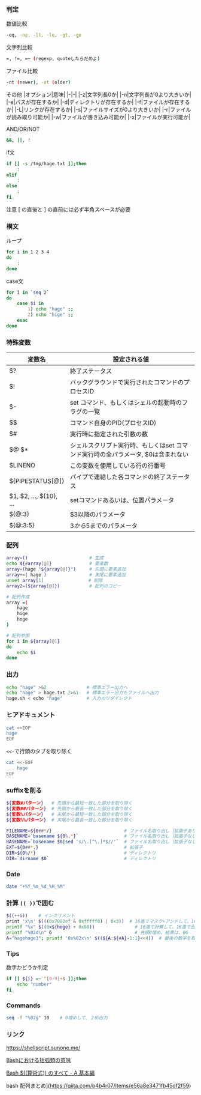 ### 判定
数値比較
```bash
-eq, -ne, -lt, -le, -gt, -ge
```

文字列比較
```bash
=, !=, =~ (regexp, quoteしたらだめよ)
```

ファイル比較
```bash
-nt (newer), -ot (older)
```

その他
|オプション|意味|
|-|-|
|-z|文字列長0か|
|-n|文字列長が0より大きいか|
|-e|パスが存在するか|
|-d|ディレクトリが存在するか|
|-f|ファイルが存在するか|
|-L|リンクが存在するか|
|-s|ファイルサイズが0より大きいか|
|-r|ファイルが読み取り可能か|
|-w|ファイルが書き込み可能か|
|-x|ファイルが実行可能か|

AND/OR/NOT
```bash
&&, ||, !
```

if文
```bash
if [[ -s /tmp/hage.txt ]];then
    :
elif
    :
else
    :
fi
```

注意
[ の直後と ] の直前には必ず半角スペースが必要

### 構文
ループ
```bash
for i in 1 2 3 4
do
    :
done
```

case文
```bash
for i in `seq 2`
do
    case $i in
        1) echo "hage" ;;
        2) echo "hige" ;;
    esac
done
```

### 特殊変数
変数名|設定される値|
|-|-|
$?|終了ステータス|
$!|バックグラウンドで実行されたコマンドのプロセスID|
$-|set コマンド、もしくはシェルの起動時のフラグの一覧|
$$|コマンド自身のPID(プロセスID)|
$#|実行時に指定された引数の数|
$@ $\*|シェルスクリプト実行時、もしくはset コマンド実行時の全パラメータ, $0は含まれない|
$LINENO|この変数を使用している行の行番号|
${PIPESTATUS[@]}|パイプで連結した各コマンドの終了ステータス|
$1, $2, …, ${10}, …|setコマンドあるいは、位置パラメータ|
${@:3}|$3以降のパラメータ|
${@:3:5}|$3から$5までのパラメータ|

### 配列
```bash
array=()                       # 生成
echo ${#array[@]}              # 要素数
array=(hage "${array[@]}")     # 先頭に要素追加
array+=( hage )                # 末尾に要素追加
unset array[1]              　 # 削除
array2=(${array[@]})           # 配列のコピー

# 配列作成
array =(
    hage
    hige
    hoge
)

# 配列参照
for i in ${array[@]}
do
    echo $i
done
```

### 出力
```bash
echo "hage" >&2               # 標準エラー出力へ
echo "hage" > hage.txt 2>&1   # 標準エラー出力もファイルへ出力
hage.sh < echo "hage"         # 入力のリダイレクト
```

### ヒアドキュメント
```bash
cat <<EOF
hage
EOF
```

```<<-```で行頭のタブを取り除く
```bash
cat <<-EOF
    hage
EOF
```

### suffixを削る
```bash
${変数#パターン}   # 先頭から最短一致した部分を取り除く
${変数##パターン}  # 先頭から最長一致した部分を取り除く
${変数%パターン}   # 末尾から最短一致した部分を取り除く
${変数%%パターン}  # 末尾から最長一致した部分を取り除く
```

```bash
FILENAME=${0##*/}                           # ファイル名取り出し（拡張子あり）
BASENAME=`basename ${0%.*}`                 # ファイル名取り出し（拡張子なし）
BASENAME=`basename $0|sed 's/\.[^\.]*$//'`  # ファイル名取り出し（拡張子なし）
EXT=${0##*.}                                # 拡張子
DIR=${0%/*}                                 # ディレクトリ
DIR=`dirname $0`                            # ディレクトリ
```

### Date
```bash
date "+%Y_%m_%d_%H_%M"
```

### 計算 ```(( ))```で囲む
```bash
$((++i))    # インクリメント
print 'x\n' $(((0x7802ef & 0xfffff0) | 0x3))  # 16進でマスク+アンドして、16進(0x)で出力
printf "%x" $((0x${hoge} + 0x80))               # 16進で計算して、16進で出力
printf "%02d\n" 6                               # 先頭0埋め、結果は、06
A="hagehage3"; printf '0x%02x\n' $((${A:${#A}-1:1}<<4))  # 最後の数字を取り、ビットシフト
```

### Tips
数字かどうか判定
```bash
if [[ ${i} =~ ^[0-9]+$ ]];then
    echo "number"
fi
```
### Commands

```bash
seq -f "%02g" 10    # 0埋めして、２桁出力
```

### リンク
https://shellscript.sunone.me/

[Bashにおける括弧類の意味](https://qiita.com/yohm/items/3527d517768402efbcb6)

[Bash $((算術式)) のすべて - A 基本編](https://qiita.com/akinomyoga/items/9761031c551d43307374)

bash 配列まとめ](https://qiita.com/b4b4r07/items/e56a8e3471fb45df2f59)
